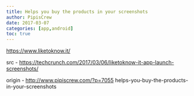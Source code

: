 ```yaml
---
title: Helps you buy the products in your screenshots
author: PipisCrew
date: 2017-03-07
categories: [app,android]
toc: true
---
```


https://www.liketoknow.it/

src - https://techcrunch.com/2017/03/06/liketoknow-it-app-launch-screenshots/

origin - http://www.pipiscrew.com/?p=7055 helps-you-buy-the-products-in-your-screenshots